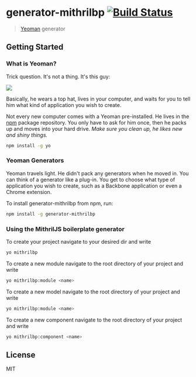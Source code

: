 # generator-mithrilbp [![Build Status](https://secure.travis-ci.org/fristys/generator-mithrilbp.png?branch=master)](https://travis-ci.org/fristys/generator-mithrilbp)

> [Yeoman](http://yeoman.io) generator


## Getting Started

### What is Yeoman?

Trick question. It's not a thing. It's this guy:

![](http://i.imgur.com/JHaAlBJ.png)

Basically, he wears a top hat, lives in your computer, and waits for you to tell him what kind of application you wish to create.

Not every new computer comes with a Yeoman pre-installed. He lives in the [npm](https://npmjs.org) package repository. You only have to ask for him once, then he packs up and moves into your hard drive. *Make sure you clean up, he likes new and shiny things.*

```bash
npm install -g yo
```

### Yeoman Generators

Yeoman travels light. He didn't pack any generators when he moved in. You can think of a generator like a plug-in. You get to choose what type of application you wish to create, such as a Backbone application or even a Chrome extension.

To install generator-mithrilbp from npm, run:

```bash
npm install -g generator-mithrilbp
```

### Using the MithrilJS boilerplate generator

To create your project navigate to your desired dir and write

```bash
yo mithrilbp
```

To create a new module navigate to the root directory of your project and write

```bash
yo mithrilbp:module <name>
```

To create a new model navigate to the root directory of your project and write

```bash
yo mithrilbp:module <name>
```

To create a new component navigate to the root directory of your project and write

```bash
yo mithrilbp:component <name>
```


## License

MIT
